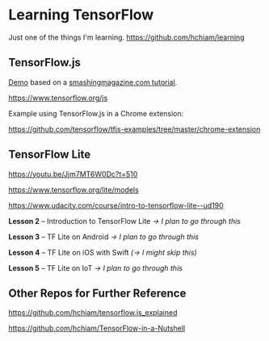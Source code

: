 # Learning TensorFlow

Just one of the things I'm learning. <https://github.com/hchiam/learning>

## TensorFlow.js

[Demo](https://codepen.io/hchiam/pen/LYYRLzz) based on a [smashingmagazine.com tutorial](https://www.smashingmagazine.com/2019/09/machine-learning-front-end-developers-tensorflowjs).

<https://www.tensorflow.org/js>

Example using TensorFlow.js in a Chrome extension: 

<https://github.com/tensorflow/tfjs-examples/tree/master/chrome-extension>

## TensorFlow Lite

<https://youtu.be/Jjm7MT6W0Dc?t=510>

<https://www.tensorflow.org/lite/models>

<https://www.udacity.com/course/intro-to-tensorflow-lite--ud190>

**Lesson 2** – Introduction to TensorFlow Lite *-> I plan to go through this*

**Lesson 3** – TF Lite on Android *-> I plan to go through this*

**Lesson 4** – TF Lite on iOS with Swift *(-> I might skip this)*

**Lesson 5** – TF Lite on IoT *-> I plan to go through this*

## Other Repos for Further Reference

<https://github.com/hchiam/tensorflow.js_explained>

<https://github.com/hchiam/TensorFlow-in-a-Nutshell>
